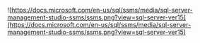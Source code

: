 ![https://docs.microsoft.com/en-us/sql/ssms/media/sql-server-management-studio-ssms/ssms.png?view=sql-server-ver15](https://docs.microsoft.com/en-us/sql/ssms/media/sql-server-management-studio-ssms/ssms.png?view=sql-server-ver15)

